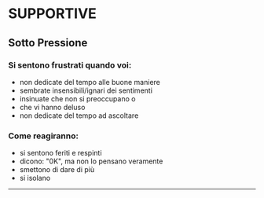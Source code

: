 # **S**UPPORTIVE

## Sotto Pressione

### Si sentono frustrati quando voi:

- non dedicate del tempo alle buone maniere
- sembrate insensibili/ignari dei sentimenti
- insinuate che non si preoccupano o
- che vi hanno deluso
- non dedicate del tempo ad ascoltare

### Come reagiranno:

- si sentono feriti e respinti
- dicono: "0K", ma non Io pensano veramente
- smettono di dare di più
- si isolano

---
